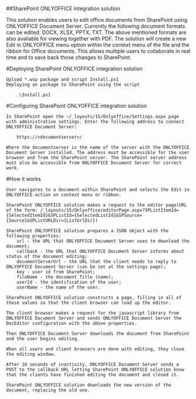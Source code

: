 ##SharePoint ONLYOFFICE integration solution

This solution enables users to edit office documents from SharePoint using ONLYOFFICE Document Server. Currently the following document formats can be edited: DOCX, XLSX, PPTX, TXT. The above mentioned formats are also available for viewing together with PDF.
The solution will create a new Edit in ONLYOFFICE menu option within the context menu of the file and the ribbon for Office documents. This allows multiple users to collaborate in real time and to save back those changes to SharePoint.

#Deploying SharePoint ONLYOFFICE integration solution

	Upload *.wsp package and script Install.ps1 
	Deploying an package to SharePoint using the script 
		
		.\Install.ps1 
	
#Configuring SharePoint ONLYOFFICE integration solution
	
	In SharePoint open the ~/_layouts/15/Onlyoffice/Settings.aspx page with administrative settings. Enter the following address to connect ONLYOFFICE Document Server:
		
		https://<documentserver>/
	
	Where the documentserver is the name of the server with the ONLYOFFICE Document Server installed. The address must be accessible for the user browser and from the SharePoint server. The SharePoint server address must also be accessible from ONLYOFFICE Document Server for correct work.
	
#How it works
	
	User navigates to a document within SharePoint and selects the Edit in ONLYOFFICE action on context menu or ribbon.
	
	SharePoint ONLYOFFICE solution makes a request to the editor page(URL of the form: /_layouts/15/Onlyoffice/editorPage.aspx?SPListItemId={SelectedItemId}&SPListId={SelectedListId}&SPSource={Source}&SPListURLDir={ListUrlDir})
	
	SharePoint ONLYOFFICE solution prepares a JSON object with the following properties:
		url - the URL that ONLYOFFICE Document Server uses to download the document;
		callback - the URL that ONLYOFFICE Document Server informs about status of the document editing;
		documentServerUrl - the URL that the client needs to reply to ONLYOFFICE Document Server (can be set at the settings page);
		key - user id from SharePoint;
		fileName - the document Title (name);
		userId - the identification of the user;
		userName - the name of the user.
	
	SharePoint ONLYOFFICE solution constructs a page, filling in all of those values so that the client browser can load up the editor.
	
	The client browser makes a request for the javascript library from ONLYOFFICE Document Server and sends ONLYOFFICE Document Server the DocEditor configuration with the above properties.
	
	Then ONLYOFFICE Document Server downloads the document from SharePoint and the user begins editing.
	
	When all users and client browsers are done with editing, they close the editing window.
	
	After 10 seconds of inactivity, ONLYOFFICE Document Server sends a POST to the callback URL letting SharePoint ONLYOFFICE solution know that the clients have finished editing the document and closed it.
	
	SharePoint ONLYOFFICE solution downloads the new version of the document, replacing the old one.
	
